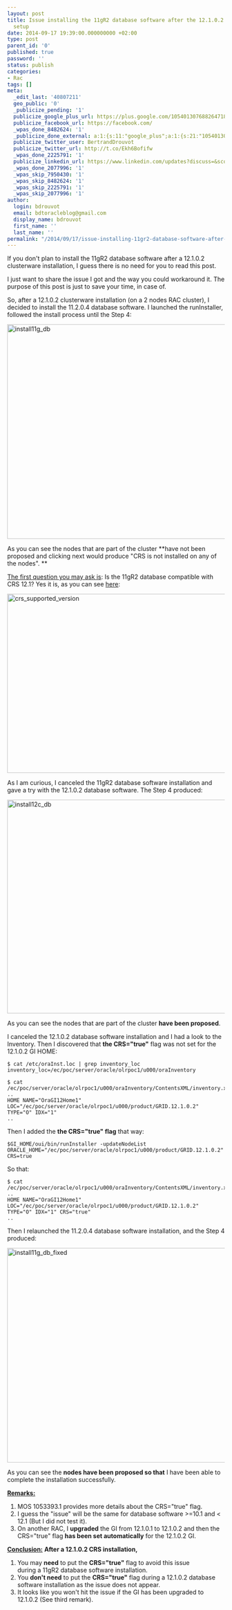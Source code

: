 ```yaml
---
layout: post
title: Issue installing the 11gR2 database software after the 12.1.0.2 clusterware
  setup
date: 2014-09-17 19:39:00.000000000 +02:00
type: post
parent_id: '0'
published: true
password: ''
status: publish
categories:
- Rac
tags: []
meta:
  _edit_last: '40807211'
  geo_public: '0'
  _publicize_pending: '1'
  publicize_google_plus_url: https://plus.google.com/105401307688264718604/posts/Eeqj3SRV7SG
  publicize_facebook_url: https://facebook.com/
  _wpas_done_8482624: '1'
  _publicize_done_external: a:1:{s:11:"google_plus";a:1:{s:21:"105401307688264718604";b:1;}}
  publicize_twitter_user: BertrandDrouvot
  publicize_twitter_url: http://t.co/Ekh6Bofifw
  _wpas_done_2225791: '1'
  publicize_linkedin_url: https://www.linkedin.com/updates?discuss=&scope=16310177&stype=M&topic=5918075472683503616&type=U&a=QtOJ
  _wpas_done_2077996: '1'
  _wpas_skip_7950430: '1'
  _wpas_skip_8482624: '1'
  _wpas_skip_2225791: '1'
  _wpas_skip_2077996: '1'
author:
  login: bdrouvot
  email: bdtoracleblog@gmail.com
  display_name: bdrouvot
  first_name: ''
  last_name: ''
permalink: "/2014/09/17/issue-installing-11gr2-database-software-after-the-12-1-0-2-clusterware-setup/"
---
```


If you don't plan to install the 11gR2 database software after a 12.1.0.2 clusterware installation, I guess there is no need for you to read this post.

I just want to share the issue I got and the way you could workaround it. The purpose of this post is just to save your time, in case of.

So, after a 12.1.0.2 clusterware installation (on a 2 nodes RAC cluster), I decided to install the 11.2.0.4 database software. I launched the runInstaller, followed the install process until the Step 4:

[<img src="{{ site.baseurl }}/assets/images/install11g_db.png" class="aligncenter size-full wp-image-2324" width="640" height="496" alt="install11g_db" />](http://bdrouvot.files.wordpress.com/2014/09/install11g_db.png)

As you can see the nodes that are part of the cluster **have not been proposed and clicking next would produce "CRS is not installed on any of the nodes". **

<span style="text-decoration:underline;">The first question you may ask is</span>: Is the 11gR2 database compatible with CRS 12.1? Yes it is, as you can see [here](http://docs.oracle.com/database/121/CWADD/intro.htm#CWADD90955):

[<img src="{{ site.baseurl }}/assets/images/crs_supported_version1.png" class="aligncenter size-full wp-image-2328" width="640" height="414" alt="crs_supported_version" />](http://bdrouvot.files.wordpress.com/2014/09/crs_supported_version1.png)

As I am curious, I canceled the 11gR2 database software installation and gave a try with the 12.1.0.2 database software. The Step 4 produced:

[<img src="{{ site.baseurl }}/assets/images/install12c_db.png" class="aligncenter size-full wp-image-2325" width="640" height="494" alt="install12c_db" />](http://bdrouvot.files.wordpress.com/2014/09/install12c_db.png)

As you can see the nodes that are part of the cluster **have been proposed**.

I canceled the 12.1.0.2 database software installation and I had a look to the Inventory. Then I discovered that **the CRS="true"** flag was not set for the 12.1.0.2 GI HOME:

    $ cat /etc/oraInst.loc | grep inventory_loc
    inventory_loc=/ec/poc/server/oracle/olrpoc1/u000/oraInventory

    $ cat /ec/poc/server/oracle/olrpoc1/u000/oraInventory/ContentsXML/inventory.xml
    ..
    HOME NAME="OraGI12Home1" LOC="/ec/poc/server/oracle/olrpoc1/u000/product/GRID.12.1.0.2" TYPE="O" IDX="1"
    ..

Then I added the **the CRS="true" flag** that way:

    $GI_HOME/oui/bin/runInstaller -updateNodeList ORACLE_HOME="/ec/poc/server/oracle/olrpoc1/u000/product/GRID.12.1.0.2" CRS=true

So that:

    $ cat /ec/poc/server/oracle/olrpoc1/u000/oraInventory/ContentsXML/inventory.xml
    ..
    HOME NAME="OraGI12Home1" LOC="/ec/poc/server/oracle/olrpoc1/u000/product/GRID.12.1.0.2" TYPE="O" IDX="1" CRS="true"
    ..

Then I relaunched the 11.2.0.4 database software installation, and the Step 4 produced:

[<img src="{{ site.baseurl }}/assets/images/install11g_db_fixed.png" class="aligncenter size-full wp-image-2326" width="640" height="496" alt="install11g_db_fixed" />](http://bdrouvot.files.wordpress.com/2014/09/install11g_db_fixed.png)

As you can see the **nodes have been proposed so that** I have been able to complete the installation successfully.

<span style="text-decoration:underline;">**Remarks:**</span>

1.  MOS 1053393.1 provides more details about the CRS="true" flag.
2.  I guess the "issue" will be the same for database software &gt;=10.1 and &lt; 12.1 (But I did not test it).
3.  On another RAC, I **upgraded** the GI from 12.1.0.1 to 12.1.0.2 and then the CRS="true" flag **has been set automatically** for the 12.1.0.2 GI.

<span style="text-decoration:underline;">**Conclusion:**</span> **After a 12.1.0.2 CRS installation,**

1.  You may **need** to put the **CRS="true"** flag to avoid this issue during a 11gR2 database software installation.
2.  You **don't need** to put the **CRS="true"** flag during a 12.1.0.2 database software installation as the issue does not appear.
3.  It looks like you won't hit the issue if the GI has been upgraded to 12.1.0.2 (See third remark).

